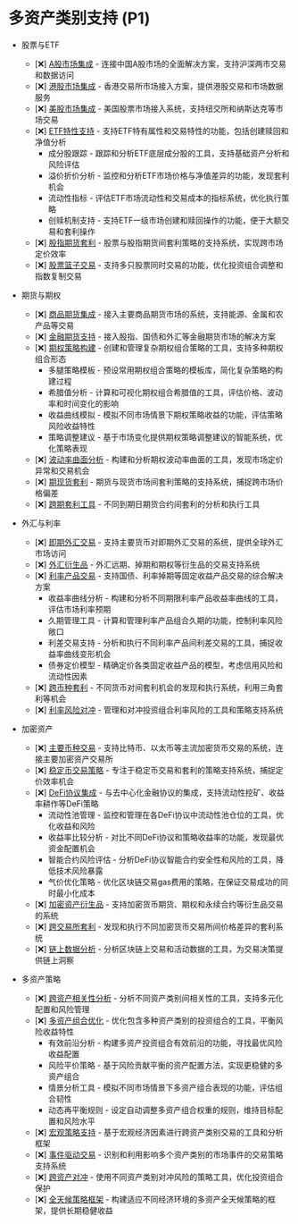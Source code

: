 # 多资产类别支持 (P1)

- 股票与ETF
  - [❌] [A股市场集成](./multi-asset/equities/a-shares.md) - 连接中国A股市场的全面解决方案，支持沪深两市交易和数据访问
  - [❌] [港股市场集成](./multi-asset/equities/hk-shares.md) - 香港交易所市场接入方案，提供港股交易和市场数据服务
  - [❌] [美股市场集成](./multi-asset/equities/us-shares.md) - 美国股票市场接入系统，支持纽交所和纳斯达克等市场交易
  - [❌] [ETF特性支持](./multi-asset/equities/etf.md) - 支持ETF特有属性和交易特性的功能，包括创建赎回和净值分析
    - 成分股跟踪 - 跟踪和分析ETF底层成分股的工具，支持基础资产分析和风险评估
    - 溢价折价分析 - 监控和分析ETF市场价格与净值差异的功能，发现套利机会
    - 流动性指标 - 评估ETF市场流动性和交易成本的指标系统，优化执行策略
    - 创赎机制支持 - 支持ETF一级市场创建和赎回操作的功能，便于大额交易和套利操作
  - [❌] [股指期货套利](./multi-asset/equities/futures-arbitrage.md) - 股票与股指期货间套利策略的支持系统，实现跨市场定价效率
  - [❌] [股票篮子交易](./multi-asset/equities/basket-trading.md) - 支持多只股票同时交易的功能，优化投资组合调整和指数复制交易

- 期货与期权
  - [❌] [商品期货集成](./multi-asset/futures/commodities.md) - 接入主要商品期货市场的系统，支持能源、金属和农产品等交易
  - [❌] [金融期货支持](./multi-asset/futures/financial.md) - 接入股指、国债和外汇等金融期货市场的解决方案
  - [❌] [期权策略构建](./multi-asset/options/strategies.md) - 创建和管理复杂期权组合策略的工具，支持多种期权组合形态
    - 多腿策略模板 - 预设常用期权组合策略的模板库，简化复杂策略的构建过程
    - 希腊值分析 - 计算和可视化期权组合希腊值的工具，评估价格、波动率和时间变化的影响
    - 收益曲线模拟 - 模拟不同市场情景下期权策略收益的功能，评估策略风险收益特性
    - 策略调整建议 - 基于市场变化提供期权策略调整建议的智能系统，优化策略表现
  - [❌] [波动率曲面分析](./multi-asset/options/volatility-surface.md) - 构建和分析期权波动率曲面的工具，发现市场定价异常和交易机会
  - [❌] [期现货套利](./multi-asset/futures/spot-arbitrage.md) - 期货与现货市场间套利策略的支持系统，捕捉跨市场价格偏差
  - [❌] [跨期套利工具](./multi-asset/futures/calendar-spread.md) - 不同到期日期货合约间套利的分析和执行工具

- 外汇与利率
  - [❌] [即期外汇交易](./multi-asset/forex/spot.md) - 支持主要货币对即期外汇交易的系统，提供全球外汇市场访问
  - [❌] [外汇衍生品](./multi-asset/forex/derivatives.md) - 外汇远期、掉期和期权等衍生品的交易支持系统
  - [❌] [利率产品交易](./multi-asset/rates/trading.md) - 支持国债、利率掉期等固定收益产品交易的综合解决方案
    - 收益率曲线分析 - 构建和分析不同期限利率产品收益率曲线的工具，评估市场利率预期
    - 久期管理工具 - 计算和管理利率产品组合久期的功能，控制利率风险敞口
    - 利差交易支持 - 分析和执行不同利率产品间利差交易的工具，捕捉收益率曲线变形机会
    - 债券定价模型 - 精确定价各类固定收益产品的模型，考虑信用风险和流动性因素
  - [❌] [跨币种套利](./multi-asset/forex/cross-currency.md) - 不同货币对间套利机会的发现和执行系统，利用三角套利等机会
  - [❌] [利率风险对冲](./multi-asset/rates/hedging.md) - 管理和对冲投资组合利率风险的工具和策略支持系统

- 加密资产
  - [❌] [主要币种交易](./multi-asset/crypto/major-coins.md) - 支持比特币、以太币等主流加密货币交易的系统，连接主要加密资产交易所
  - [❌] [稳定币交易策略](./multi-asset/crypto/stablecoins.md) - 专注于稳定币交易和套利的策略支持系统，捕捉定价效率机会
  - [❌] [DeFi协议集成](./multi-asset/crypto/defi.md) - 与去中心化金融协议的集成，支持流动性挖矿、收益率耕作等DeFi策略
    - 流动性池管理 - 监控和管理在各DeFi协议中流动性池仓位的工具，优化收益和风险
    - 收益率比较分析 - 对比不同DeFi协议和策略收益率的功能，发现最优资金配置机会
    - 智能合约风险评估 - 分析DeFi协议智能合约安全性和风险的工具，降低技术风险暴露
    - 气价优化策略 - 优化区块链交易gas费用的策略，在保证交易成功的同时最小化成本
  - [❌] [加密资产衍生品](./multi-asset/crypto/derivatives.md) - 支持加密货币期货、期权和永续合约等衍生品交易的系统
  - [❌] [跨交易所套利](./multi-asset/crypto/exchange-arbitrage.md) - 发现和执行不同加密货币交易所间价格差异的套利系统
  - [❌] [链上数据分析](./multi-asset/crypto/on-chain.md) - 分析区块链上交易和活动数据的工具，为交易决策提供链上洞察

- 多资产策略
  - [❌] [跨资产相关性分析](./multi-asset/strategies/correlation.md) - 分析不同资产类别间相关性的工具，支持多元化配置和风险管理
  - [❌] [多资产组合优化](./multi-asset/strategies/portfolio.md) - 优化包含多种资产类别的投资组合的工具，平衡风险收益特性
    - 有效前沿分析 - 构建多资产投资组合有效前沿的功能，寻找最优风险收益配置
    - 风险平价策略 - 基于风险贡献平衡的资产配置方法，实现更稳健的多资产组合
    - 情景分析工具 - 模拟不同市场情景下多资产组合表现的功能，评估组合韧性
    - 动态再平衡规则 - 设定自动调整多资产组合权重的规则，维持目标配置和风险水平
  - [❌] [宏观策略支持](./multi-asset/strategies/macro.md) - 基于宏观经济因素进行跨资产类别交易的工具和分析框架
  - [❌] [事件驱动交易](./multi-asset/strategies/event-driven.md) - 识别和利用影响多个资产类别的市场事件的交易策略支持系统
  - [❌] [跨资产对冲](./multi-asset/strategies/cross-asset-hedging.md) - 使用不同资产类别对冲风险的策略工具，优化投资组合保护
  - [❌] [全天候策略框架](./multi-asset/strategies/all-weather.md) - 构建适应不同经济环境的多资产全天候策略的框架，提供长期稳健收益 
